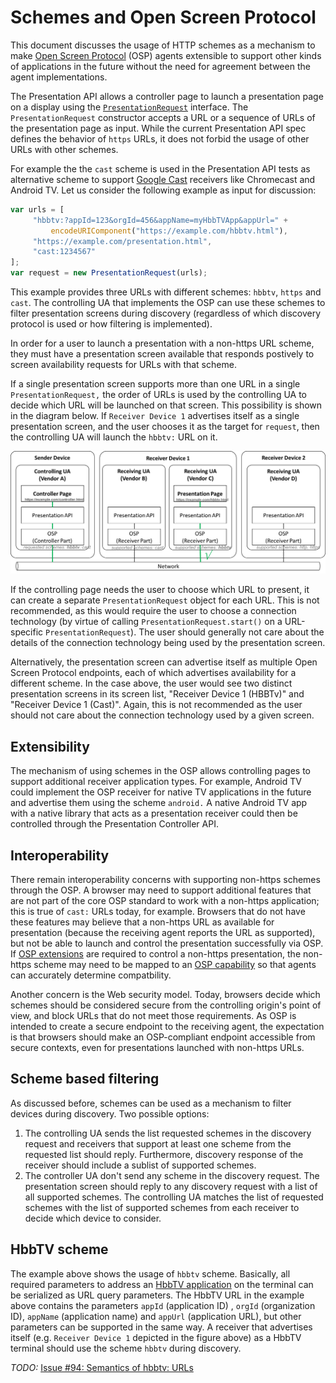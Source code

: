 # Schemes and Open Screen Protocol

This document discusses the usage of HTTP schemes as a mechanism to make [Open
Screen Protocol](https://webscreens.github.io/openscreenprotocol/) (OSP) agents
extensible to support other kinds of applications in the future without the need
for agreement between the agent implementations.

The Presentation API allows a controller page to launch a presentation page on a
display using the 
[`PresentationRequest`](https://www.w3.org/TR/presentation-api/#interface-presentationrequest)
interface. The `PresentationRequest` constructor accepts a URL or a sequence of
URLs of the presentation page as input. While the current Presentation API spec
defines the behavior of `https` URLs, it does not forbid the usage of other URLs
with other schemes.

For example the the `cast` scheme is used in the Presentation API tests as
alternative scheme to support [Google Cast](https://developers.google.com/cast/)
receivers like Chromecast and Android TV. Let us consider the following example
as input for discussion:

```javascript
var urls = [
     "hbbtv:?appId=123&orgId=456&appName=myHbbTVApp&appUrl=" +
         encodeURIComponent("https://example.com/hbbtv.html"),
     "https://example.com/presentation.html",
     "cast:1234567"
];
var request = new PresentationRequest(urls);
```

This example provides three URLs with different schemes: `hbbtv`, `https` and
`cast`. The controlling UA that implements the OSP can use these schemes to
filter presentation screens during discovery (regardless of which discovery
protocol is used or how filtering is implemented).

In order for a user to launch a presentation with a non-https URL scheme, they
must have a presentation screen available that responds postively to screen
availability requests for URLs with that scheme.

If a single presentation screen supports more than one URL in a single
`PresentationRequest,` the order of URLs is used by the controlling UA to decide
which URL will be launched on that screen.  This possibility is shown in the
diagram below.  If `Receiver Device 1` advertises itself as a single
presentation screen, and the user chooses it as the target for `request`, then
the controlling UA will launch the `hbbtv:` URL on it.

![](images/schemes.png)

If the controlling page needs the user to choose which URL to present, it can
create a separate `PresentationRequest` object for each URL.  This is not
recommended, as this would require the user to choose a connection technology
(by virtue of calling `PresentationRequest.start()` on a URL-specific
`PresentationRequest`).  The user should generally not care about the details of
the connection technology being used by the presentation screen.

Alternatively, the presentation screen can advertise itself as multiple Open
Screen Protocol endpoints, each of which advertises availability for a different
scheme.  In the case above, the user would see two distinct presentation screens
in its screen list, "Receiver Device 1 (HBBTv)" and "Receiver Device 1 (Cast)".
Again, this is not recommended as the user should not care about the connection
technology used by a given screen.

## Extensibility

The mechanism of using schemes in the OSP allows controlling pages to support
additional receiver application types.  For example, Android TV could implement
the OSP receiver for native TV applications in the future and advertise them
using the scheme `android.` A native Android TV app with a native library that
acts as a presentation receiver could then be controlled through the
Presentation Controller API.

## Interoperability

There remain interoperability concerns with supporting non-https schemes through
the OSP.  A browser may need to support additional features that are not part of
the core OSP standard to work with a non-https application; this is true of
`cast:` URLs today, for example.  Browsers that do not have these features may
believe that a non-https URL as available for presentation (because the
receiving agent reports the URL as supported), but not be able to launch and
control the presentation successfully via OSP.  If [OSP
extensions](https://webscreens.github.io/openscreenprotocol/#protocol-extensions)
are required to control a non-https presentation, the non-https scheme may
need to be mapped to an [OSP capability](https://github.com/webscreens/openscreenprotocol/blob/gh-pages/capabilities.md) so that agents can accurately determine compatbility.

Another concern is the Web security model. Today, browsers decide which schemes
should be considered secure from the controlling origin's point of view, and
block URLs that do not meet those requirements.  As OSP is intended to create a
secure endpoint to the receiving agent, the expectation is that browsers should
make an OSP-compliant endpoint accessible from secure contexts, even for
presentations launched with non-https URLs.

## Scheme based filtering

As discussed before, schemes can be used as a mechanism to filter devices during
discovery. Two possible options:

1. The controlling UA sends the list requested schemes in the discovery request
   and receivers that support at least one scheme from the requested list should
   reply. Furthermore, discovery response of the receiver should include a
   sublist of supported schemes.
2. The controller UA don't send any scheme in the discovery request. The
   presentation screen should reply to any discovery request with a list of all
   supported schemes. The controlling UA matches the list of requested schemes
   with the list of supported schemes from each receiver to decide which device
   to consider.

## HbbTV scheme

The example above shows the usage of `hbbtv` scheme. Basically, all required
parameters to address an [HbbTV application](https://www.hbbtv.org/) on the terminal
can be serialized as URL query parameters. The HbbTV URL in the example above
contains the parameters `appId` (application ID) , `orgId` (organization ID),
`appName` (application name) and `appUrl` (application URL), but other
parameters can be supported in the same way. A receiver that advertises itself
(e.g. `Receiver Device 1` depicted in the figure above) as a HbbTV terminal
should use the scheme `hbbtv` during discovery.

*TODO:*
[Issue #94: Semantics of hbbtv: URLs](https://github.com/webscreens/openscreenprotocol/issues/94)

